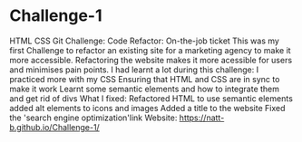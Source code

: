 # Challenge-1
HTML CSS Git Challenge: Code Refactor: On-the-job ticket
This was my first Challenge to refactor an existing site for a marketing agency to make it more accessible.
Refactoring the website makes it more acessible for users and minimises pain points. 
I had learnt a lot during this challenge:
I practiced more with my CSS 
Ensuring that HTML and CSS are in sync to make it work
Learnt some semantic elements and how to integrate them and get rid of divs 
What I fixed:
Refactored HTML to use semantic elements 
added alt elements to icons and images
Added a title to the website 
Fixed the 'search engine optimization'link
Website: https://natt-b.github.io/Challenge-1/ 
